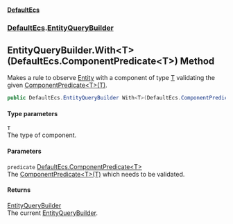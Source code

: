 #### [DefaultEcs](./index.md 'index')
### [DefaultEcs](./DefaultEcs.md 'DefaultEcs').[EntityQueryBuilder](./DefaultEcs-EntityQueryBuilder.md 'DefaultEcs.EntityQueryBuilder')
## EntityQueryBuilder.With&lt;T&gt;(DefaultEcs.ComponentPredicate&lt;T&gt;) Method
Makes a rule to observe [Entity](./DefaultEcs-Entity.md 'DefaultEcs.Entity') with a component of type [T](#DefaultEcs-EntityQueryBuilder-With-T-(DefaultEcs-ComponentPredicate-T-)-T 'DefaultEcs.EntityQueryBuilder.With&lt;T&gt;(DefaultEcs.ComponentPredicate&lt;T&gt;).T') validating the given [ComponentPredicate&lt;T&gt;(T)](./DefaultEcs-ComponentPredicate-T-(T).md 'DefaultEcs.ComponentPredicate&lt;T&gt;(T)').  
```csharp
public DefaultEcs.EntityQueryBuilder With<T>(DefaultEcs.ComponentPredicate<T> predicate);
```
#### Type parameters
<a name='DefaultEcs-EntityQueryBuilder-With-T-(DefaultEcs-ComponentPredicate-T-)-T'></a>
`T`  
The type of component.  
  
#### Parameters
<a name='DefaultEcs-EntityQueryBuilder-With-T-(DefaultEcs-ComponentPredicate-T-)-predicate'></a>
`predicate` [DefaultEcs.ComponentPredicate&lt;](./DefaultEcs-ComponentPredicate-T-(T).md 'DefaultEcs.ComponentPredicate&lt;T&gt;(T)')[T](#DefaultEcs-EntityQueryBuilder-With-T-(DefaultEcs-ComponentPredicate-T-)-T 'DefaultEcs.EntityQueryBuilder.With&lt;T&gt;(DefaultEcs.ComponentPredicate&lt;T&gt;).T')[&gt;](./DefaultEcs-ComponentPredicate-T-(T).md 'DefaultEcs.ComponentPredicate&lt;T&gt;(T)')  
The [ComponentPredicate&lt;T&gt;(T)](./DefaultEcs-ComponentPredicate-T-(T).md 'DefaultEcs.ComponentPredicate&lt;T&gt;(T)') which needs to be validated.  
  
#### Returns
[EntityQueryBuilder](./DefaultEcs-EntityQueryBuilder.md 'DefaultEcs.EntityQueryBuilder')  
The current [EntityQueryBuilder](./DefaultEcs-EntityQueryBuilder.md 'DefaultEcs.EntityQueryBuilder').  
